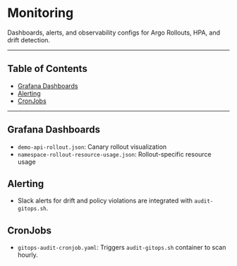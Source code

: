# Monitoring

Dashboards, alerts, and observability configs for Argo Rollouts, HPA, and drift detection.

---

## Table of Contents
- [Grafana Dashboards](#grafana-dashboards)
- [Alerting](#alerting)
- [CronJobs](#cronjobs)

---

## Grafana Dashboards

- `demo-api-rollout.json`: Canary rollout visualization
- `namespace-rollout-resource-usage.json`: Rollout-specific resource usage

## Alerting

- Slack alerts for drift and policy violations are integrated with `audit-gitops.sh`.

## CronJobs

- `gitops-audit-cronjob.yaml`: Triggers `audit-gitops.sh` container to scan hourly.
